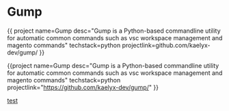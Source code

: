 # Gump

{{
project 
name=Gump 
desc="Gump is a Python-based commandline utility for automatic common commands such as vsc workspace management and magento commands"
techstack=python
projectlink=github.com/kaelyx-dev/gump/
}}

{{project name=Gump desc="Gump is a Python-based commandline utility for automatic common commands such as vsc workspace management and magento commands" techstack=python projectlink="https://github.com/kaelyx-dev/gump/" }}


[test](google.com)
